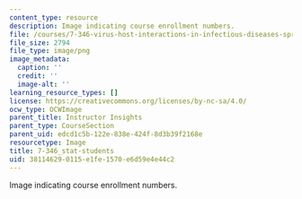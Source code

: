 ```yaml
---
content_type: resource
description: Image indicating course enrollment numbers.
file: /courses/7-346-virus-host-interactions-in-infectious-diseases-spring-2013/381146290115e1fe1570e6d59e4e44c2_7-346_stat-students.png
file_size: 2794
file_type: image/png
image_metadata:
  caption: ''
  credit: ''
  image-alt: ''
learning_resource_types: []
license: https://creativecommons.org/licenses/by-nc-sa/4.0/
ocw_type: OCWImage
parent_title: Instructor Insights
parent_type: CourseSection
parent_uid: edcd1c5b-122e-838e-424f-8d3b39f2168e
resourcetype: Image
title: 7-346_stat-students
uid: 38114629-0115-e1fe-1570-e6d59e4e44c2
---
```

Image indicating course enrollment numbers.